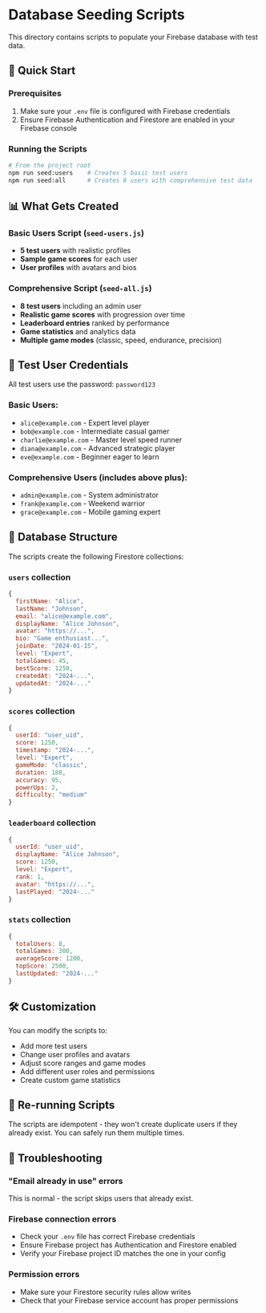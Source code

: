 # Database Seeding Scripts

This directory contains scripts to populate your Firebase database with test data.

## 🚀 Quick Start

### Prerequisites
1. Make sure your `.env` file is configured with Firebase credentials
2. Ensure Firebase Authentication and Firestore are enabled in your Firebase console

### Running the Scripts

```bash
# From the project root
npm run seed:users    # Creates 5 basic test users
npm run seed:all      # Creates 8 users with comprehensive test data
```

## 📊 What Gets Created

### Basic Users Script (`seed-users.js`)
- **5 test users** with realistic profiles
- **Sample game scores** for each user
- **User profiles** with avatars and bios

### Comprehensive Script (`seed-all.js`)
- **8 test users** including an admin user
- **Realistic game scores** with progression over time
- **Leaderboard entries** ranked by performance
- **Game statistics** and analytics data
- **Multiple game modes** (classic, speed, endurance, precision)

## 🔑 Test User Credentials

All test users use the password: `password123`

### Basic Users:
- `alice@example.com` - Expert level player
- `bob@example.com` - Intermediate casual gamer
- `charlie@example.com` - Master level speed runner
- `diana@example.com` - Advanced strategic player
- `eve@example.com` - Beginner eager to learn

### Comprehensive Users (includes above plus):
- `admin@example.com` - System administrator
- `frank@example.com` - Weekend warrior
- `grace@example.com` - Mobile gaming expert

## 📁 Database Structure

The scripts create the following Firestore collections:

### `users` collection
```javascript
{
  firstName: "Alice",
  lastName: "Johnson", 
  email: "alice@example.com",
  displayName: "Alice Johnson",
  avatar: "https://...",
  bio: "Game enthusiast...",
  joinDate: "2024-01-15",
  level: "Expert",
  totalGames: 45,
  bestScore: 1250,
  createdAt: "2024-...",
  updatedAt: "2024-..."
}
```

### `scores` collection
```javascript
{
  userId: "user_uid",
  score: 1250,
  timestamp: "2024-...",
  level: "Expert",
  gameMode: "classic",
  duration: 180,
  accuracy: 95,
  powerUps: 2,
  difficulty: "medium"
}
```

### `leaderboard` collection
```javascript
{
  userId: "user_uid",
  displayName: "Alice Johnson",
  score: 1250,
  level: "Expert", 
  rank: 1,
  avatar: "https://...",
  lastPlayed: "2024-..."
}
```

### `stats` collection
```javascript
{
  totalUsers: 8,
  totalGames: 300,
  averageScore: 1200,
  topScore: 2500,
  lastUpdated: "2024-..."
}
```

## 🛠️ Customization

You can modify the scripts to:
- Add more test users
- Change user profiles and avatars
- Adjust score ranges and game modes
- Add different user roles and permissions
- Create custom game statistics

## 🔄 Re-running Scripts

The scripts are idempotent - they won't create duplicate users if they already exist. You can safely run them multiple times.

## 🚨 Troubleshooting

### "Email already in use" errors
This is normal - the script skips users that already exist.

### Firebase connection errors
- Check your `.env` file has correct Firebase credentials
- Ensure Firebase project has Authentication and Firestore enabled
- Verify your Firebase project ID matches the one in your config

### Permission errors
- Make sure your Firestore security rules allow writes
- Check that your Firebase service account has proper permissions
